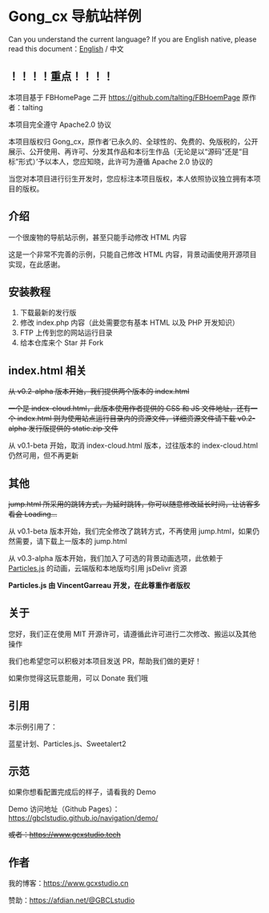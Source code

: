 # Gong_cx 导航站样例

Can you understand the current language? If you are English native, please read this document：[English](https://github.com/Gongcxgithub/navigation/blob/master/README-en.md) / 中文

## ！！！！重点！！！！

本项目基于 FBHomePage 二开 https://github.com/talting/FBHoemPage 原作者：talting

本项目完全遵守 Apache2.0 协议

本项目版权归 Gong_cx，原作者‘已永久的、全球性的、免费的、免版税的，公开展示、公开使用、再许可、分发其作品和本衍生作品（无论是以“源码”还是“目标”形式）’予以本人，您应知晓，此许可为遵循 Apache 2.0 协议的

当您对本项目进行衍生开发时，您应标注本项目版权，本人依照协议独立拥有本项目的版权。

## 介绍
一个很废物的导航站示例，甚至只能手动修改 HTML 内容

这是一个非常不完善的示例，只能自己修改 HTML 内容，背景动画使用开源项目实现，在此感谢。

## 安装教程
1. 下载最新的发行版
2. 修改 index.php 内容（此处需要您有基本 HTML 以及 PHP 开发知识）
3. FTP 上传到您的网站运行目录
4. 给本仓库来个 Star 并 Fork 

## index.html 相关
~~从 v0.2-alpha 版本开始，我们提供两个版本的 index.html~~

~~一个是 index-cloud.html，此版本使用作者提供的 CSS 和 JS 文件地址，还有一个 index.html 则为使用站点运行目录内的资源文件，详细资源文件请下载 v0.2-alpha 发行版提供的 static.zip 文件~~

从 v0.1-beta 开始，取消 index-cloud.html 版本，过往版本的 index-cloud.html 仍然可用，但不再更新

## 其他
~~jump.html 所采用的跳转方式，为延时跳转，你可以随意修改延长时间，让访客多看会 Loading...~~

从 v0.1-beta 版本开始，我们完全修改了跳转方式，不再使用 jump.html，如果仍然需要，请下载上一版本的 jump.html

从 v0.3-alpha 版本开始，我们加入了可选的背景动画选项，此依赖于 [Particles.js](https://github.com/VincentGarreau/particles.js) 的动画，云端版和本地版均引用 jsDelivr 资源

**Particles.js 由 VincentGarreau 开发，在此尊重作者版权**

## 关于
您好，我们正在使用 MIT 开源许可，请遵循此许可进行二次修改、搬运以及其他操作

我们也希望您可以积极对本项目发送 PR，帮助我们做的更好！

如果你觉得这玩意能用，可以 Donate 我们哦

## 引用

本示例引用了：

蓝星计划、Particles.js、Sweetalert2

## 示范
如果你想看配置完成后的样子，请看我的 Demo

Demo 访问地址（Github Pages）：https://gbclstudio.github.io/navigation/demo/

~~或者：https://www.gcxstudio.tech~~

## 作者
我的博客：https://www.gcxstudio.cn

赞助：https://afdian.net/@GBCLstudio
